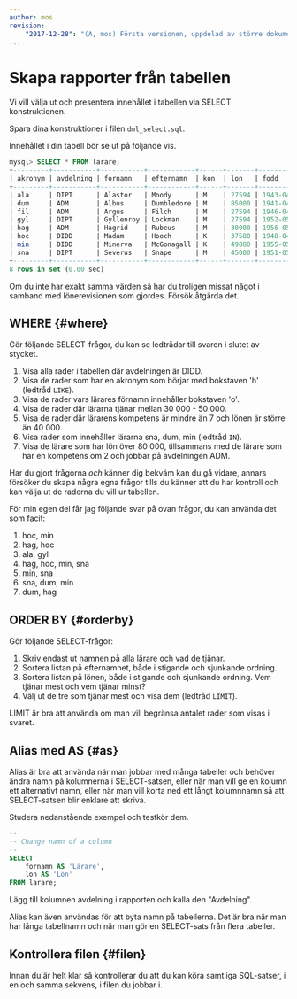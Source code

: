 ```yaml
---
author: mos
revision:
    "2017-12-28": "(A, mos) Första versionen, uppdelad av större dokument."
...
```

Skapa rapporter från tabellen
==================================

Vi vill välja ut och presentera innehållet i tabellen via SELECT konstruktionen.

Spara dina konstruktioner i filen `dml_select.sql`.

Innehållet i din tabell bör se ut på följande vis.

```sql
mysql> SELECT * FROM larare;
+---------+-----------+-----------+------------+------+-------+------------+-----------+
| akronym | avdelning | fornamn   | efternamn  | kon  | lon   | fodd       | kompetens |
+---------+-----------+-----------+------------+------+-------+------------+-----------+
| ala     | DIPT      | Alastor   | Moody      | M    | 27594 | 1943-04-03 |         1 |
| dum     | ADM       | Albus     | Dumbledore | M    | 85000 | 1941-04-01 |         7 |
| fil     | ADM       | Argus     | Filch      | M    | 27594 | 1946-04-06 |         3 |
| gyl     | DIPT      | Gyllenroy | Lockman    | M    | 27594 | 1952-05-02 |         1 |
| hag     | ADM       | Hagrid    | Rubeus     | M    | 30000 | 1956-05-06 |         2 |
| hoc     | DIDD      | Madam     | Hooch      | K    | 37580 | 1948-04-08 |         1 |
| min     | DIDD      | Minerva   | McGonagall | K    | 49880 | 1955-05-05 |         2 |
| sna     | DIPT      | Severus   | Snape      | M    | 45000 | 1951-05-01 |         2 |
+---------+-----------+-----------+------------+------+-------+------------+-----------+
8 rows in set (0.00 sec)
```

Om du inte har exakt samma värden så har du troligen missat något i samband med lönerevisionen som gjordes. Försök åtgärda det.



WHERE {#where}
----------------------------------

Gör följande SELECT-frågor, du kan se ledtrådar till svaren i slutet av stycket.

1. Visa alla rader i tabellen där avdelningen är DIDD.
2. Visa de rader som har en akronym som börjar med bokstaven 'h' (ledtråd `LIKE`).
3. Visa de rader vars lärares förnamn innehåller bokstaven 'o'.
4. Visa de rader där lärarna tjänar mellan 30 000 - 50 000.
5. Visa de rader där lärarens kompetens är mindre än 7 och lönen är större än 40 000.
6. Visa rader som innehåller lärarna sna, dum, min (ledtråd `IN`).
7. Visa de lärare som har lön över 80 000, tillsammans med de lärare som har en kompetens om 2 och jobbar på avdelningen ADM.

Har du gjort frågorna *och* känner dig bekväm kan du gå vidare, annars försöker du skapa några egna frågor tills du känner att du har kontroll och kan välja ut de raderna du vill ur tabellen.

För min egen del får jag följande svar på ovan frågor, du kan använda det som facit:

1. hoc, min
2. hag, hoc
3. ala, gyl
4. hag, hoc, min, sna
5. min, sna
6. sna, dum, min
7. dum, hag



ORDER BY {#orderby}
----------------------------------

Gör följande SELECT-frågor:

1. Skriv endast ut namnen på alla lärare och vad de tjänar.
2. Sortera listan på efternamnet, både i stigande och sjunkande ordning.
3. Sortera listan på lönen, både i stigande och sjunkande ordning. Vem tjänar mest och vem tjänar minst?
4. Välj ut de tre som tjänar mest och visa dem (ledtråd `LIMIT`).

LIMIT är bra att använda om man vill begränsa antalet rader som visas i svaret.



Alias med AS {#as}
----------------------------------

Alias är bra att använda när man jobbar med många tabeller och behöver ändra namn på kolumnerna i SELECT-satsen, eller när man vill ge en kolumn ett alternativt namn, eller när man vill korta ned ett långt kolumnnamn så att SELECT-satsen blir enklare att skriva. 

Studera nedanstående exempel och testkör dem.

```sql
--
-- Change namn of a column
--
SELECT
    fornamn AS 'Lärare',
    lon AS 'Lön'
FROM larare;
```

Lägg till kolumnen avdelning i rapporten och kalla den "Avdelning".

Alias kan även användas för att byta namn på tabellerna. Det är bra när man har långa tabellnamn och när man gör en SELECT-sats från flera tabeller.



Kontrollera filen {#filen}
----------------------------------

Innan du är helt klar så kontrollerar du att du kan köra samtliga SQL-satser, i en och samma sekvens, i filen du jobbar i.
